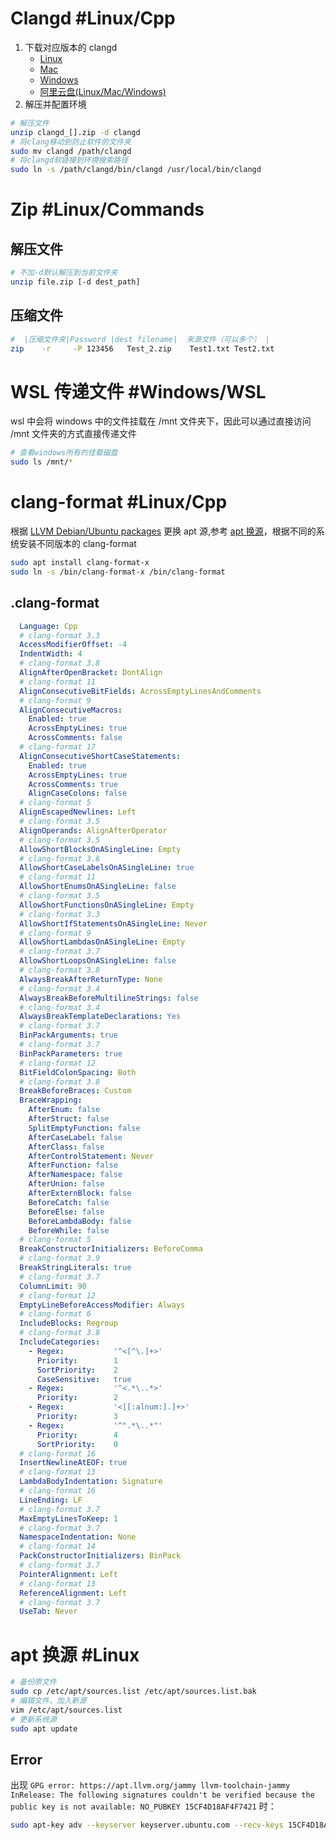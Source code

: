 # Clangd #Linux/Cpp
1. 下载对应版本的 clangd<br>
    - [Linux](https://github.com/clangd/clangd/releases/download/17.0.3/clangd-linux-17.0.3.zip)
    - [Mac](https://github.com/clangd/clangd/releases/download/17.0.3/clangd-mac-17.0.3.zip)
    - [Windows](https://github.com/clangd/clangd/releases/download/17.0.3/clangd-windows-17.0.3.zip)
    - [阿里云盘(Linux/Mac/Windows)](https://www.alipan.com/drive/file/backup/659672377c087d3e4a8e43979fdd74515da5c23e)
1. 解压并配置环境
```bash
# 解压文件
unzip clangd_[].zip -d clangd
# 将clang移动到防止软件的文件夹
sudo mv clangd /path/clangd
# 将clangd软链接到环境搜索路径
sudo ln -s /path/clangd/bin/clangd /usr/local/bin/clangd
```
# Zip #Linux/Commands
## 解压文件
```bash
# 不加-d默认解压到当前文件夹
unzip file.zip [-d dest_path]
```
## 压缩文件
```bash
#  |压缩文件夹|Password |dest filename|  来源文件（可以多个） |
zip    -r     -P 123456   Test_2.zip    Test1.txt Test2.txt
```
# WSL 传递文件 #Windows/WSL 
wsl 中会将 windows 中的文件挂载在 /mnt 文件夹下，因此可以通过直接访问 /mnt 文件夹的方式直接传递文件
```bash
# 查看windows所有的挂载磁盘
sudo ls /mnt/*
```
# clang-format #Linux/Cpp 
根据 [LLVM Debian/Ubuntu packages](https://apt.llvm.org/) 更换 apt 源,参考 [apt 换源](#apt%20换源%20Linux)，根据不同的系统安装不同版本的 clang-format
```bash
sudo apt install clang-format-x
sudo ln -s /bin/clang-format-x /bin/clang-format
```
## .clang-format
```yaml
  Language: Cpp
  # clang-format 3.3
  AccessModifierOffset: -4
  IndentWidth: 4
  # clang-format 3.8
  AlignAfterOpenBracket: DontAlign
  # clang-format 11
  AlignConsecutiveBitFields: AcrossEmptyLinesAndComments
  # clang-format 9
  AlignConsecutiveMacros: 
    Enabled: true
    AcrossEmptyLines: true
    AcrossComments: false
  # clang-format 17
  AlignConsecutiveShortCaseStatements: 
    Enabled: true
    AcrossEmptyLines: true
    AcrossComments: true
    AlignCaseColons: false
  # clang-format 5
  AlignEscapedNewlines: Left
  # clang-format 3.5
  AlignOperands: AlignAfterOperator
  # clang-format 3.5
  AllowShortBlocksOnASingleLine: Empty
  # clang-format 3.6
  AllowShortCaseLabelsOnASingleLine: true
  # clang-format 11
  AllowShortEnumsOnASingleLine: false
  # clang-format 3.5
  AllowShortFunctionsOnASingleLine: Empty
  # clang-format 3.3
  AllowShortIfStatementsOnASingleLine: Never
  # clang-format 9
  AllowShortLambdasOnASingleLine: Empty
  # clang-format 3.7
  AllowShortLoopsOnASingleLine: false
  # clang-format 3.8
  AlwaysBreakAfterReturnType: None
  # clang-format 3.4
  AlwaysBreakBeforeMultilineStrings: false
  # clang-format 3.4
  AlwaysBreakTemplateDeclarations: Yes
  # clang-format 3.7
  BinPackArguments: true
  # clang-format 3.7
  BinPackParameters: true
  # clang-format 12
  BitFieldColonSpacing: Both
  # clang-format 3.8
  BreakBeforeBraces: Custom
  BraceWrapping:
    AfterEnum: false
    AfterStruct: false
    SplitEmptyFunction: false
    AfterCaseLabel: false
    AfterClass: false
    AfterControlStatement: Never
    AfterFunction: false
    AfterNamespace: false
    AfterUnion: false
    AfterExternBlock: false
    BeforeCatch: false
    BeforeElse: false
    BeforeLambdaBody: false
    BeforeWhile: false
  # clang-format 5
  BreakConstructorInitializers: BeforeComma
  # clang-format 3.9
  BreakStringLiterals: true
  # clang-format 3.7
  ColumnLimit: 90
  # clang-format 12
  EmptyLineBeforeAccessModifier: Always
  # clang-format 6
  IncludeBlocks: Regroup
  # clang-format 3.8
  IncludeCategories:
    - Regex:           '^<[^\.]+>'
      Priority:        1
      SortPriority:    2
      CaseSensitive:   true
    - Regex:           '^<.*\..*>'
      Priority:        2
    - Regex:           '<[[:alnum:].]+>'
      Priority:        3
    - Regex:           '^".*\..*"'
      Priority:        4
      SortPriority:    0
  # clang-format 16
  InsertNewlineAtEOF: true
  # clang-format 13
  LambdaBodyIndentation: Signature
  # clang-format 16
  LineEnding: LF
  # clang-format 3.7
  MaxEmptyLinesToKeep: 1
  # clang-format 3.7
  NamespaceIndentation: None
  # clang-format 14
  PackConstructorInitializers: BinPack
  # clang-format 3.7
  PointerAlignment: Left
  # clang-format 13
  ReferenceAlignment: Left
  # clang-format 3.7
  UseTab: Never
```
# apt 换源 #Linux 
```bash
# 备份原文件
sudo cp /etc/apt/sources.list /etc/apt/sources.list.bak
# 编辑文件，加入新源
vim /etc/apt/sources.list
# 更新系统源
sudo apt update
```
## Error
出现 `GPG error: https://apt.llvm.org/jammy llvm-toolchain-jammy InRelease: The following signatures couldn't be verified because the public key is not available: NO_PUBKEY 15CF4D18AF4F7421` 时：
```bash
sudo apt-key adv --keyserver keyserver.ubuntu.com --recv-keys 15CF4D18AF4F7421[NO_PUBKEY后面跟的内容]
```
